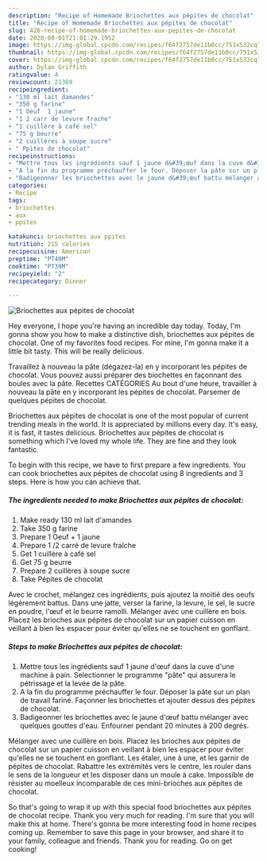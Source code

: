 ```yaml
---
description: "Recipe of Homemade Briochettes aux pépites de chocolat"
title: "Recipe of Homemade Briochettes aux pépites de chocolat"
slug: 426-recipe-of-homemade-briochettes-aux-pepites-de-chocolat
date: 2020-08-01T21:01:29.195Z
image: https://img-global.cpcdn.com/recipes/f64f2757de11b0cc/751x532cq70/briochettes-aux-pepites-de-chocolat-photo-principale-de-la-recette.jpg
thumbnail: https://img-global.cpcdn.com/recipes/f64f2757de11b0cc/751x532cq70/briochettes-aux-pepites-de-chocolat-photo-principale-de-la-recette.jpg
cover: https://img-global.cpcdn.com/recipes/f64f2757de11b0cc/751x532cq70/briochettes-aux-pepites-de-chocolat-photo-principale-de-la-recette.jpg
author: Dylan Griffith
ratingvalue: 4
reviewcount: 21369
recipeingredient:
- "130 ml lait damandes"
- "350 g farine"
- "1 Oeuf  1 jaune"
- "1 2 carr de levure frache"
- "1 cuillère à café sel"
- "75 g beurre"
- "2 cuillères à soupe sucre"
- " Ppites de chocolat"
recipeinstructions:
- "Mettre tous les ingrédients sauf 1 jaune d&#39;œuf dans la cuve d&#39;une machine à pain. Selectionner le programme &#34;pâte&#34; qui assurera le pétrissage et la levée de la pâte."
- "A la fin du programme préchauffer le four. Déposer la pâte sur un plan de travail fariné. Façonner les briochettes et ajouter dessus des pépites de chocolat."
- "Badigeonner les briochettes avec le jaune d&#39;œuf battu mélanger avec quelques gouttes d&#39;eau. Enfourner pendant 20 minutes à 200 degrés."
categories:
- Recipe
tags:
- briochettes
- aux
- ppites

katakunci: briochettes aux ppites 
nutrition: 215 calories
recipecuisine: American
preptime: "PT40M"
cooktime: "PT39M"
recipeyield: "2"
recipecategory: Dinner

---
```



![Briochettes aux pépites de chocolat](https://img-global.cpcdn.com/recipes/f64f2757de11b0cc/751x532cq70/briochettes-aux-pepites-de-chocolat-photo-principale-de-la-recette.jpg)

Hey everyone, I hope you're having an incredible day today. Today, I'm gonna show you how to make a distinctive dish, briochettes aux pépites de chocolat. One of my favorites food recipes. For mine, I'm gonna make it a little bit tasty. This will be really delicious.

Travaillez à nouveau la pâte (dégazez-la) en y incorporant les pépites de chocolat. Vous pouvez aussi préparer des biochettes en façonnant des boules avec la pâte. Recettes CATÉGORIES Au bout d&#39;une heure, travailler à nouveau la pâte en y incorporant les pépites de chocolat. Parsemer de quelques pépites de chocolat.

Briochettes aux pépites de chocolat is one of the most popular of current trending meals in the world. It is appreciated by millions every day. It's easy, it is fast, it tastes delicious. Briochettes aux pépites de chocolat is something which I've loved my whole life. They are fine and they look fantastic.


To begin with this recipe, we have to first prepare a few ingredients. You can cook briochettes aux pépites de chocolat using 8 ingredients and 3 steps. Here is how you can achieve that.

<!--inarticleads1-->

##### The ingredients needed to make Briochettes aux pépites de chocolat:

1. Make ready 130 ml lait d&#39;amandes
1. Take 350 g farine
1. Prepare 1 Oeuf + 1 jaune
1. Prepare 1 /2 carré de levure fraîche
1. Get 1 cuillère à café sel
1. Get 75 g beurre
1. Prepare 2 cuillères à soupe sucre
1. Take  Pépites de chocolat


Avec le crochet, mélangez ces ingrédients, puis ajoutez la moitié des oeufs légèrement battus. Dans une jatte, verser la farine, la levure, le sel, le sucre en poudre, l&#39;œuf et le beurre ramolli. Mélanger avec une cuillère en bois. Placez les brioches aux pépites de chocolat sur un papier cuisson en veillant à bien les espacer pour éviter qu&#39;elles ne se touchent en gonflant. 

<!--inarticleads2-->

##### Steps to make Briochettes aux pépites de chocolat:

1. Mettre tous les ingrédients sauf 1 jaune d&#39;œuf dans la cuve d&#39;une machine à pain. Selectionner le programme &#34;pâte&#34; qui assurera le pétrissage et la levée de la pâte.
1. A la fin du programme préchauffer le four. Déposer la pâte sur un plan de travail fariné. Façonner les briochettes et ajouter dessus des pépites de chocolat.
1. Badigeonner les briochettes avec le jaune d&#39;œuf battu mélanger avec quelques gouttes d&#39;eau. Enfourner pendant 20 minutes à 200 degrés.


Mélanger avec une cuillère en bois. Placez les brioches aux pépites de chocolat sur un papier cuisson en veillant à bien les espacer pour éviter qu&#39;elles ne se touchent en gonflant. Les étaler, une à une, et les garnir de pépites de chocolat. Rabattre les extrémités vers le centre, les rouler dans le sens de la longueur et les disposer dans un moule à cake. Impossible de résister au moelleux incomparable de ces mini-brioches aux pépites de chocolat. 

So that's going to wrap it up with this special food briochettes aux pépites de chocolat recipe. Thank you very much for reading. I'm sure that you will make this at home. There's gonna be more interesting food in home recipes coming up. Remember to save this page in your browser, and share it to your family, colleague and friends. Thank you for reading. Go on get cooking!
